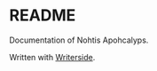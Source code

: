 # README

Documentation of Nohtis Apohcalyps.

Written with [Writerside](https://www.jetbrains.com/writerside/).